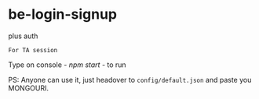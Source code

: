 # be-login-signup 
plus auth

`For TA session`

Type on console - *npm start*  - to run

PS: Anyone can use it, just headover to `config/default.json` and paste you MONGOURI.
  
